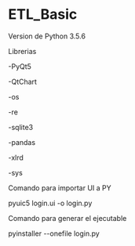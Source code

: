 # ETL_Basic

Version de Python 3.5.6

Librerias

-PyQt5

-QtChart

-os

-re

-sqlite3

-pandas

-xlrd

-sys



Comando para importar UI a PY

pyuic5 login.ui -o login.py


Comando para generar el ejecutable

pyinstaller  --onefile login.py  
